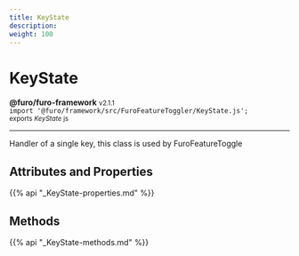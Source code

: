 ```yaml
---
title: KeyState
description: 
weight: 100
---
```


# KeyState

**@furo/furo-framework** <small>v2.1.1</small>
<br>`import '@furo/framework/src/FuroFeatureToggler/KeyState.js';`<small>
<br>exports *KeyState* js</small>


****

Handler of a single key, this class is used by FuroFeatureToggle

## Attributes and Properties
{{% api "_KeyState-properties.md" %}}


























## Methods
{{% api "_KeyState-methods.md" %}}






















